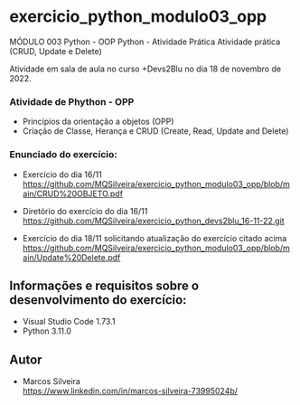 # exercicio_python_modulo03_opp <br>
MÓDULO 003 Python - OOP Python - Atividade Prática Atividade prática (CRUD, Update e Delete)

Atividade em sala de aula no curso +Devs2Blu no dia 18 de novembro de 2022.

### Atividade de Phython - OPP <br>
- Princípios da orientação a objetos (OPP)
- Criação de Classe, Herança e CRUD (Create, Read, Update and Delete)

### Enunciado do exercício: <br>
- Exercício do dia 16/11 <br>
https://github.com/MQSilveira/exercicio_python_modulo03_opp/blob/main/CRUD%20OBJETO.pdf

- Diretório do exercício do dia 16/11 <br>
https://github.com/MQSilveira/exercicio_python_devs2blu_16-11-22.git
 
 - Exercício do dia 18/11 solicitando atualização do exercício citado acima 
https://github.com/MQSilveira/exercicio_python_modulo03_opp/blob/main/Update%20Delete.pdf

## Informações e requisitos sobre o desenvolvimento do exercício: <br>
- Visual Studio Code 1.73.1
- Python 3.11.0

## Autor <br>
- Marcos Silveira <br>
https://www.linkedin.com/in/marcos-silveira-73995024b/
